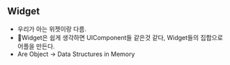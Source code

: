 ## Widget ##

- 우리가 아는 위젯이랑 다름. 
- Widget은 쉽게 생각하면 UIComponent들 같은것 같다, Widget들의 집합으로 어플을 만든다. 
- Are Object -> Data Structures in Memory